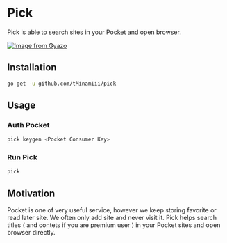 # Pick

 Pick is able to search sites in your Pocket and open browser.

[![Image from Gyazo](https://i.gyazo.com/993a78fd1fc4828ada433a79514f3e35.gif)](https://gyazo.com/993a78fd1fc4828ada433a79514f3e35)

## Installation

``` sh
go get -u github.com/tMinamiii/pick
```

## Usage

### Auth Pocket

``` sh
pick keygen <Pocket Consumer Key>
```

### Run Pick

``` sh
pick
```

## Motivation

 Pocket is one of very useful service, however we keep storing favorite
or read later site.  We often only add site and never visit it. Pick helps
search titles ( and contets if you are premium user ) in your Pocket sites and
open browser directly.
